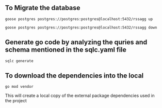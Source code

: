 ## To Migrate the database

```
goose postgres postgres://postgres:postgres@localhost:5432/rssagg up
```

```
goose postgres postgres://postgres:postgres@localhost:5432/rssagg down
```

## Generate go code by analyzing the quries and schema mentioned in the sqlc.yaml file

```
sqlc generate
```

## To download the dependencies into the local

```
go mod vendor
```

This will create a local copy of the external package dependencies used in the project
